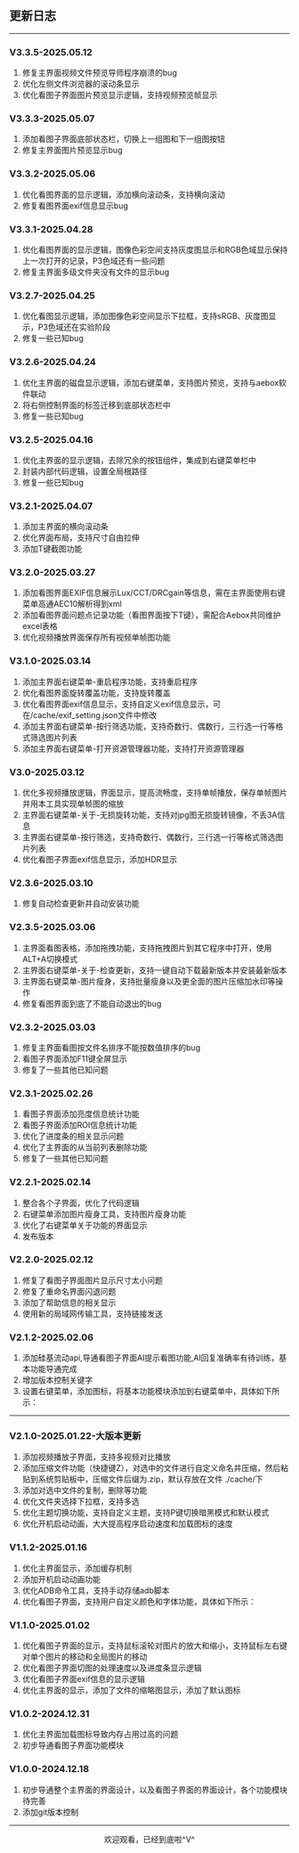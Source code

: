## 更新日志

---
### V3.3.5-2025.05.12

1. 修复主界面视频文件预览导师程序崩溃的bug
2. 优化左侧文件浏览器的滚动条显示
3. 优化看图子界面图片预览显示逻辑，支持视频预览帧显示

### V3.3.3-2025.05.07

1. 添加看图子界面底部状态栏，切换上一组图和下一组图按钮
2. 修复主界面图片预览显示bug

### V3.3.2-2025.05.06

1. 优化看图界面的显示逻辑，添加横向滚动条，支持横向滚动
2. 修复看图界面exif信息显示bug

### V3.3.1-2025.04.28

1. 优化看图界面的显示逻辑，图像色彩空间支持灰度图显示和RGB色域显示保持上一次打开的记录，P3色域还有一些问题
2. 修复主界面多级文件夹没有文件的显示bug

### V3.2.7-2025.04.25

1. 优化看图显示逻辑，添加图像色彩空间显示下拉框，支持sRGB、灰度图显示，P3色域还在实验阶段
2. 修复一些已知bug

### V3.2.6-2025.04.24

1. 优化主界面的磁盘显示逻辑，添加右键菜单，支持图片预览，支持与aebox软件联动
2. 将右侧控制界面的标签迁移到底部状态栏中
3. 修复一些已知bug

### V3.2.5-2025.04.16

1. 优化主界面的显示逻辑，去除冗余的按钮组件，集成到右键菜单栏中
2. 封装内部代码逻辑，设置全局根路径
3. 修复一些已知bug

### V3.2.1-2025.04.07

1. 添加主界面的横向滚动条
2. 优化界面布局，支持尺寸自由拉伸
3. 添加T键截图功能

### V3.2.0-2025.03.27

1. 添加看图界面EXIF信息展示Lux/CCT/DRCgain等信息，需在主界面使用右键菜单高通AEC10解析得到xml
2. 添加看图界面问题点记录功能（看图界面按下T键），需配合Aebox共同维护excel表格
3. 优化视频播放界面保存所有视频单帧图功能


### V3.1.0-2025.03.14

1. 添加主界面右键菜单-重启程序功能，支持重启程序
2. 优化看图界面旋转覆盖功能，支持旋转覆盖
3. 优化看图界面exif信息显示，支持自定义exif信息显示，可在/cache/exif_setting.json文件中修改
4. 添加主界面右键菜单-按行筛选功能，支持奇数行、偶数行，三行选一行等格式筛选图片列表
5. 添加主界面右键菜单-打开资源管理器功能，支持打开资源管理器

### V3.0-2025.03.12

1. 优化多视频播放逻辑，界面显示，提高流畅度，支持单帧播放，保存单帧图片并用本工具实现单帧图的缩放
2. 主界面右键菜单-关于-无损旋转功能，支持对jpg图无损旋转镜像，不丢3A信息
3. 主界面右键菜单-按行筛选，支持奇数行、偶数行，三行选一行等格式筛选图片列表
4. 优化看图子界面exif信息显示，添加HDR显示

### V2.3.6-2025.03.10

1. 修复自动检查更新并自动安装功能

### V2.3.5-2025.03.06

1. 主界面看图表格，添加拖拽功能，支持拖拽图片到其它程序中打开，使用ALT+A切换模式
2. 主界面右键菜单-关于-检查更新，支持一键自动下载最新版本并安装最新版本
3. 主界面右键菜单-图片瘦身，支持批量瘦身以及更全面的图片压缩加水印等操作
4. 修复看图界面到底了不能自动退出的bug

### V2.3.2-2025.03.03

1. 修复主界面看图按文件名排序不能按数值排序的bug
2. 看图子界面添加F11键全屏显示
3. 修复了一些其他已知问题

### V2.3.1-2025.02.26

1. 看图子界面添加亮度信息统计功能
2. 看图子界面添加ROI信息统计功能
3. 优化了进度条的相关显示问题
4. 优化了主界面的从当前列表删除功能
5. 修复了一些其他已知问题

### V2.2.1-2025.02.14

1. 整合各个子界面，优化了代码逻辑
2. 右键菜单添加图片瘦身工具，支持图片瘦身功能
3. 优化了右键菜单关于功能的界面显示
4. 发布版本

### V2.2.0-2025.02.12

1. 修复了看图子界面图片显示尺寸太小问题
2. 修复了重命名界面闪退问题
3. 添加了帮助信息的相关显示
4. 使用新的局域网传输工具，支持链接发送

### V2.1.2-2025.02.06

1. 添加硅基流动api,导通看图子界面AI提示看图功能,AI回复准确率有待训练，基本功能导通完成
2. 增加版本控制关键字
3. 设置右键菜单，添加图标，将基本功能模块添加到右键菜单中，具体如下所示：


---

### V2.1.0-2025.01.22-大版本更新

1. 添加视频播放子界面，支持多视频对比播放
2. 添加压缩文件功能（快捷键Z），对选中的文件进行自定义命名并压缩，然后粘贴到系统剪贴板中，压缩文件后缀为.zip，默认存放在文件 ./cache/下
3. 添加对选中文件的复制，删除等功能
4. 优化文件夹选择下拉框，支持多选
5. 优化主题切换功能，支持自定义主题，支持P键切换暗黑模式和默认模式
6. 优化开机启动动画，大大提高程序启动速度和加载图标的速度

### V1.1.2-2025.01.16

1. 优化主界面显示，添加缓存机制
2. 添加开机启动动画功能
3. 优化ADB命令工具，支持手动存储adb脚本
4. 优化看图子界面，支持用户自定义颜色和字体功能，具体如下所示：


### V1.1.0-2025.01.02

1. 优化看图子界面的显示，支持鼠标滚轮对图片的放大和缩小，支持鼠标左右键对单个图片的移动和全局图片的移动
2. 优化看图子界面切图的处理速度以及进度条显示逻辑
3. 优化看图子界面exif信息的显示逻辑
4. 优化主界面的显示，添加了文件的缩略图显示，添加了默认图标

### V1.0.2-2024.12.31

1. 优化主界面加载图标导致内存占用过高的问题
2. 初步导通看图子界面功能模块

### V1.0.0-2024.12.18

1. 初步导通整个主界面的界面设计，以及看图子界面的界面设计，各个功能模块待完善
2. 添加git版本控制

---

<div style="text-align: center;">
  欢迎观看，已经到底啦^V^
</div>
